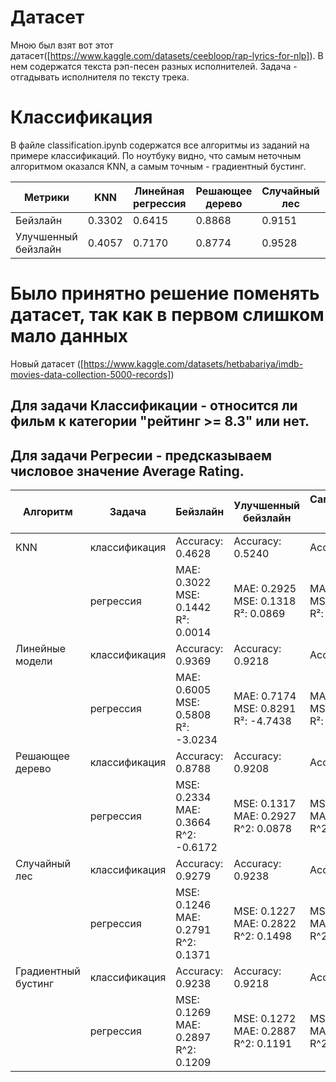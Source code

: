 # Датасет
Мною был взят вот этот датасет([https://www.kaggle.com/datasets/ceebloop/rap-lyrics-for-nlp]). В нем содержатся текста рэп-песен разных исполнителей. Задача - отгадывать исполнителя по тексту трека.

# Классификация
В файле classification.ipynb содержатся все алгоритмы из заданий на примере классификаций. По ноутбуку видно, что самым неточным алгоритмом оказался KNN, а самым точным - градиентный бустинг.

| Метрики            | KNN   | Линейная регрессия | Решающее дерево | Случайный лес | Градиентный бустинг |
|--------------------|-------|--------------------|------------------|---------------|----------------------|
| Бейзлайн           | 0.3302  | 0.6415               | 0.8868             | 0.9151          | 0.9340                 |
| Улучшенный бейзлайн| 0.4057  | 0.7170               | 0.8774             | 0.9528          | 0.9528                 |

# Было принятно решение поменять датасет, так как в первом слишком мало данных
Новый датасет ([https://www.kaggle.com/datasets/hetbabariya/imdb-movies-data-collection-5000-records])
## Для задачи Классификации - относится ли фильм к категории "рейтинг >= 8.3" или нет.
## Для задачи Регресии - предсказываем числовое значение Average Rating.

| Алгоритм            | Задача        | Бейзлайн                                    | Улучшенный бейзлайн                        | Самостоятельная реализация алгоритма       |
|---------------------|---------------|---------------------------------------------|--------------------------------------------|--------------------------------------------|
| KNN                 | классификация | Accuracy: 0.4628<br>                        | Accuracy: 0.5240<br>                       | Accuracy: 0.4743<br>                       |
|                     | регрессия     | MAE: 0.3022 <br> MSE: 0.1442<br>R²: 0.0014  | MAE: 0.2925<br> MSE: 0.1318<br>R²: 0.0869  | MAE: 0.2722<br> MSE: 0.1299<br>R²: 0.0325  |
| Линейные модели     | классификация | Accuracy: 0.9369<br>                        | Accuracy: 0.9218<br>                       | Accuracy: 0.9201<br>                       |
|                     | регрессия     | MAE: 0.6005<br> MSE: 0.5808<br>R²: -3.0234  | MAE: 0.7174<br> MSE: 0.8291<br>R²: -4.7438 | MAE: 0.6913<br> MSE: 0.7272<br>R²: -3.4759 |
| Решающее дерево     | классификация | Accuracy: 0.8788<br>                        | Accuracy: 0.9208<br>                       | Accuracy: 0.8758<br>                       |
|                     | регрессия     | MSE: 0.2334<br> MAE: 0.3664<br>R^2: -0.6172 | MSE: 0.1317<br>MAE: 0.2927<br>R^2: 0.0878  | MSE: 0.1545<br>MAE: 0.3024<br>R^2: -0.0317 |
| Случайный лес       | классификация | Accuracy: 0.9279<br>                        | Accuracy: 0.9238<br>                       | Accuracy: 0.9087<br>                       |
|                     | регрессия     | MSE: 0.1246<br>MAE: 0.2791<br>R^2: 0.1371   | MSE: 0.1227<br>MAE: 0.2822<br>R^2: 0.1498  | MSE: 0.1234<br>MAE: 0.2697<br>R^2: 0.1403  |
| Градиентный бустинг | классификация | Accuracy: 0.9238<br>                        | Accuracy:  0.9218<br>                      | Accuracy: 0.9013<br>                       |
|                     | регрессия     | MSE: 0.1269<br>MAE: 0.2897<br>R^2: 0.1209   | MSE: 0.1272<br>MAE: 0.2887<br>R^2: 0.1191  | MSE: 0.1270<br>MAE: 0.2880<br>R^2: 0.1201  |
